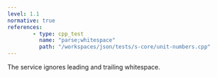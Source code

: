 ```yaml
---
level: 1.1
normative: true
references:
        - type: cpp_test
          name: "parse;whitespace"
          path: "/workspaces/json/tests/s-core/unit-numbers.cpp"
---
```


The service ignores leading and trailing whitespace.